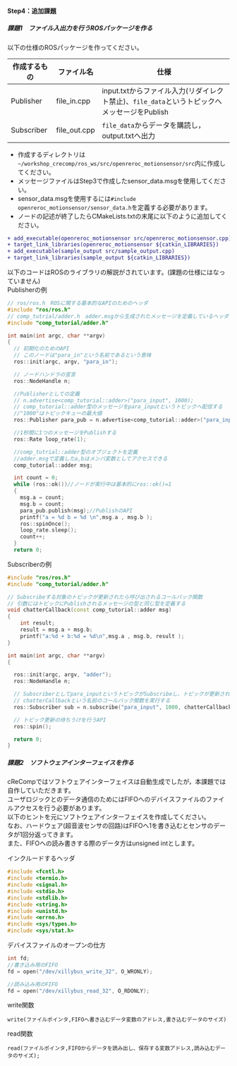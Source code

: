 #### Step4：追加課題

##### 課題1　ファイル入出力を行うROSパッケージを作る
以下の仕様のROSパッケージを作ってください。

| 作成するもの |  ファイル名  |                                            仕様                                           |
|--------------|--------------|-------------------------------------------------------------------------------------------|
| Publisher    | file_in.cpp  | input.txtからファイル入力(リダイレクト禁止)、`file_data`というトピックへメッセージをPublish |
| Subscriber   | file_out.cpp | `file_data`からデータを購読し，output.txtへ出力                                             |

- 作成するディレクトリは`~/workshop_crecomp/ros_ws/src/openreroc_motionsensor/src`内に作成してください。
- メッセージファイルはStep3で作成したsensor_data.msgを使用してください。
- sensor_data.msgを使用するには`#include openreroc_motionsensor/sensor_data.h`を定義する必要があります。
- ノードの記述が終了したらCMakeLists.txtの末尾に以下のように追加してください。

```diff
+ add_executable(openreroc_motionsensor src/openreroc_motionsensor.cpp)
+ target_link_libraries(openreroc_motionsensor ${catkin_LIBRARIES})
+ add_executable(sample_output src/sample_output.cpp)
+ target_link_libraries(sample_output ${catkin_LIBRARIES})
```

以下のコードはROSのライブラリの解説がされています。(課題の仕様にはなっていません)  
Publisherの例
```cpp
// ros/ros.h　ROSに関する基本的なAPIのためのヘッダ
#include "ros/ros.h"
// comp_tutrial/adder.h　adder.msgから生成されたメッセージを定義しているヘッダ
#include "comp_tutorial/adder.h"

int main(int argc, char **argv)
{
  // 初期化のためのAPI
  // このノードは"para_in"という名前であるという意味
  ros::init(argc, argv, "para_in");

  // ノードハンドラの宣言
  ros::NodeHandle n;

  //Publisherとしての定義
  // n.advertise<comp_tutorial::adder>("para_input", 1000);
  // comp_tutorial::adder型のメッセージをpara_inputというトピックへ配信する
  //"1000"はトピックキューの最大値
  ros::Publisher para_pub = n.advertise<comp_tutorial::adder>("para_input", 1000);

  //1秒間に1つのメッセージをPublishする
  ros::Rate loop_rate(1);

  //comp_tutrial::adder型のオブジェクトを定義
  //adder.msgで定義したa,bはメンバ変数としてアクセスできる
  comp_tutorial::adder msg;

  int count = 0;
  while (ros::ok())//ノードが実行中は基本的にros::ok()=1
  {
    msg.a = count;
    msg.b = count;
    para_pub.publish(msg);//PublishのAPI
    printf("a = %d b = %d \n",msg.a , msg.b );
    ros::spinOnce();
    loop_rate.sleep();
    count++;
  }
  return 0;
```
Subscriberの例
```cpp
#include "ros/ros.h"
#include "comp_tutorial/adder.h"

// Subscribeする対象のトピックが更新されたら呼び出されるコールバック関数
// 引数にはトピックにPublishされるメッセージの型と同じ型を定義する
void chatterCallback(const comp_tutorial::adder msg)
{
    int result;
    result = msg.a + msg.b;
    printf("a:%d + b:%d = %d\n",msg.a , msg.b, result );
}

int main(int argc, char **argv)
{

  ros::init(argc, argv, "adder");
  ros::NodeHandle n;

  // Subscriberとしてpara_inputというトピックがSubscribeし、トピックが更新されたときは
  // chatterCallbackという名前のコールバック関数を実行する
  ros::Subscriber sub = n.subscribe("para_input", 1000, chatterCallback);

  // トピック更新の待ちうけを行うAPI
  ros::spin();

  return 0;
}
```

##### 課題2　ソフトウェアインターフェイスを作る
cReCompではソフトウェアインターフェイスは自動生成でしたが，本課題では自作していただきます。  
ユーザロジックとのデータ通信のためにはFIFOへのデバイスファイルのファイルアクセスを行う必要があります。  
以下のヒントを元にソフトウェアインターフェイスを作成してください。  
なお、ハードウェア(超音波センサの回路)はFIFOへ1を書き込むとセンサのデータが1回分返ってきます。  
また、FIFOへの読み書きする際のデータ方はunsigned intとします。

インクルードするヘッダ

```cpp
#include <fcntl.h>
#include <termio.h>
#include <signal.h>
#include <stdio.h>
#include <stdlib.h>
#include <string.h>
#include <unistd.h>
#include <errno.h>
#include <sys/types.h>
#include <sys/stat.h>
```

デバイスファイルのオープンの仕方

```cpp
int fd;
//書き込み用のFIFO
fd = open("/dev/xillybus_write_32", O_WRONLY);

//読み込み用のFIFO
fd = open("/dev/xillybus_read_32", O_RDONLY);
```

write関数
```
write(ファイルポインタ,FIFOへ書き込むデータ変数のアドレス,書き込むデータのサイズ)
```

read関数
```
read(ファイルポインタ,FIFOからデータを読み出し、保存する変数アドレス,読み込むデータのサイズ);
```